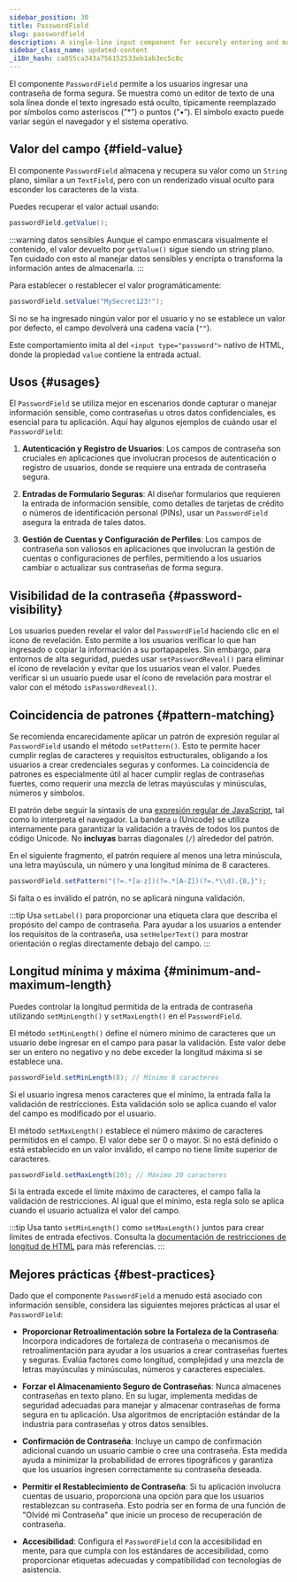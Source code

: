 ```yaml
---
sidebar_position: 30
title: PasswordField
slug: passwordfield
description: A single-line input component for securely entering and masking password data.
sidebar_class_name: updated-content
_i18n_hash: ca055ca343a756152533eb1ab3ec5c8c
---
```

<DocChip chip='shadow' />
<DocChip chip='name' label="dwc-field" />
<DocChip chip='since' label='23.02' />
<JavadocLink type="foundation" location="com/webforj/component/field/PasswordField" top='true'/>

<ParentLink parent="Field" />

El componente `PasswordField` permite a los usuarios ingresar una contraseña de forma segura. Se muestra como un editor de texto de una sola línea donde el texto ingresado está oculto, típicamente reemplazado por símbolos como asteriscos (”*”) o puntos (”•”). El símbolo exacto puede variar según el navegador y el sistema operativo.

<ComponentDemo 
path='/webforj/passwordfield?' 
javaE='https://raw.githubusercontent.com/webforj/webforj-documentation/refs/heads/main/src/main/java/com/webforj/samples/views/fields/passwordfield/PasswordFieldView.java'
/>

## Valor del campo {#field-value}

El componente `PasswordField` almacena y recupera su valor como un `String` plano, similar a un `TextField`, pero con un renderizado visual oculto para esconder los caracteres de la vista.

Puedes recuperar el valor actual usando:

```java
passwordField.getValue();
```

:::warning datos sensibles
Aunque el campo enmascara visualmente el contenido, el valor devuelto por `getValue()` sigue siendo un string plano. Ten cuidado con esto al manejar datos sensibles y encripta o transforma la información antes de almacenarla.
:::

Para establecer o restablecer el valor programáticamente:

```java
passwordField.setValue("MySecret123!");
```

Si no se ha ingresado ningún valor por el usuario y no se establece un valor por defecto, el campo devolverá una cadena vacía (`""`).

Este comportamiento imita al del `<input type="password">` nativo de HTML, donde la propiedad `value` contiene la entrada actual.

## Usos {#usages}

El `PasswordField` se utiliza mejor en escenarios donde capturar o manejar información sensible, como contraseñas u otros datos confidenciales, es esencial para tu aplicación. Aquí hay algunos ejemplos de cuándo usar el `PasswordField`:

1. **Autenticación y Registro de Usuarios**: Los campos de contraseña son cruciales en aplicaciones que involucran procesos de autenticación o registro de usuarios, donde se requiere una entrada de contraseña segura.

2. **Entradas de Formulario Seguras**: Al diseñar formularios que requieren la entrada de información sensible, como detalles de tarjetas de crédito o números de identificación personal (PINs), usar un `PasswordField` asegura la entrada de tales datos.

3. **Gestión de Cuentas y Configuración de Perfiles**: Los campos de contraseña son valiosos en aplicaciones que involucran la gestión de cuentas o configuraciones de perfiles, permitiendo a los usuarios cambiar o actualizar sus contraseñas de forma segura.

## Visibilidad de la contraseña {#password-visibility}

Los usuarios pueden revelar el valor del `PasswordField` haciendo clic en el ícono de revelación. Esto permite a los usuarios verificar lo que han ingresado o copiar la información a su portapapeles. Sin embargo, para entornos de alta seguridad, puedes usar `setPasswordReveal()` para eliminar el ícono de revelación y evitar que los usuarios vean el valor. Puedes verificar si un usuario puede usar el ícono de revelación para mostrar el valor con el método `isPasswordReveal()`.

## Coincidencia de patrones {#pattern-matching}

Se recomienda encarecidamente aplicar un patrón de expresión regular al `PasswordField` usando el método `setPattern()`. Esto te permite hacer cumplir reglas de caracteres y requisitos estructurales, obligando a los usuarios a crear credenciales seguras y conformes. La coincidencia de patrones es especialmente útil al hacer cumplir reglas de contraseñas fuertes, como requerir una mezcla de letras mayúsculas y minúsculas, números y símbolos.

El patrón debe seguir la sintaxis de una [expresión regular de JavaScript](https://developer.mozilla.org/en-US/docs/Web/JavaScript/Guide/Regular_expressions), tal como lo interpreta el navegador. La bandera `u` (Unicode) se utiliza internamente para garantizar la validación a través de todos los puntos de código Unicode. No **incluyas** barras diagonales (`/`) alrededor del patrón.

En el siguiente fragmento, el patrón requiere al menos una letra minúscula, una letra mayúscula, un número y una longitud mínima de 8 caracteres.

```java
passwordField.setPattern("(?=.*[a-z])(?=.*[A-Z])(?=.*\\d).{8,}");
```

Si falta o es inválido el patrón, no se aplicará ninguna validación.

:::tip
Usa `setLabel()` para proporcionar una etiqueta clara que describa el propósito del campo de contraseña. Para ayudar a los usuarios a entender los requisitos de la contraseña, usa `setHelperText()` para mostrar orientación o reglas directamente debajo del campo.
:::

## Longitud mínima y máxima {#minimum-and-maximum-length}

Puedes controlar la longitud permitida de la entrada de contraseña utilizando `setMinLength()` y `setMaxLength()` en el `PasswordField`.

El método `setMinLength()` define el número mínimo de caracteres que un usuario debe ingresar en el campo para pasar la validación. Este valor debe ser un entero no negativo y no debe exceder la longitud máxima si se establece una.

```java
passwordField.setMinLength(8); // Mínimo 8 caracteres
```

Si el usuario ingresa menos caracteres que el mínimo, la entrada falla la validación de restricciones. Esta validación solo se aplica cuando el valor del campo es modificado por el usuario.

El método `setMaxLength()` establece el número máximo de caracteres permitidos en el campo. El valor debe ser 0 o mayor. Si no está definido o está establecido en un valor inválido, el campo no tiene límite superior de caracteres.

```java
passwordField.setMaxLength(20); // Máximo 20 caracteres
```

Si la entrada excede el límite máximo de caracteres, el campo falla la validación de restricciones. Al igual que el mínimo, esta regla solo se aplica cuando el usuario actualiza el valor del campo.

:::tip
Usa tanto `setMinLength()` como `setMaxLength()` juntos para crear límites de entrada efectivos. Consulta la [documentación de restricciones de longitud de HTML](https://developer.mozilla.org/en-US/docs/Web/HTML/Element/input#minlength) para más referencias.
:::

## Mejores prácticas {#best-practices}

Dado que el componente `PasswordField` a menudo está asociado con información sensible, considera las siguientes mejores prácticas al usar el `PasswordField`:

- **Proporcionar Retroalimentación sobre la Fortaleza de la Contraseña**: Incorpora indicadores de fortaleza de contraseña o mecanismos de retroalimentación para ayudar a los usuarios a crear contraseñas fuertes y seguras. Evalúa factores como longitud, complejidad y una mezcla de letras mayúsculas y minúsculas, números y caracteres especiales.

- **Forzar el Almacenamiento Seguro de Contraseñas**: Nunca almacenes contraseñas en texto plano. En su lugar, implementa medidas de seguridad adecuadas para manejar y almacenar contraseñas de forma segura en tu aplicación. Usa algoritmos de encriptación estándar de la industria para contraseñas y otros datos sensibles.

- **Confirmación de Contraseña**: Incluye un campo de confirmación adicional cuando un usuario cambie o cree una contraseña. Esta medida ayuda a minimizar la probabilidad de errores tipográficos y garantiza que los usuarios ingresen correctamente su contraseña deseada.

- **Permitir el Restablecimiento de Contraseña**: Si tu aplicación involucra cuentas de usuario, proporciona una opción para que los usuarios restablezcan su contraseña. Esto podría ser en forma de una función de "Olvidé mi Contraseña" que inicie un proceso de recuperación de contraseña.

- **Accesibilidad**: Configura el `PasswordField` con la accesibilidad en mente, para que cumpla con los estándares de accesibilidad, como proporcionar etiquetas adecuadas y compatibilidad con tecnologías de asistencia.
